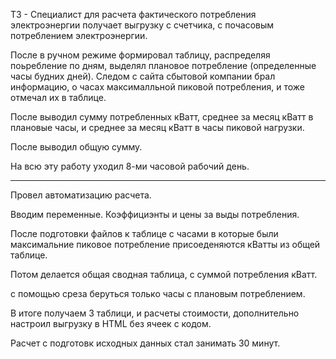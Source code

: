 ТЗ - Специалист для расчета фактического потребления электроэнергии получает выгрузку с счетчика, с почасовым потреблением электроэнергии.

После в ручном режиме формировал таблицу, распределяя поьребление по дням, выделял плановое потребление (определенные часы будних дней).
Следом с сайта сбытовой компании брал информацию, о часах максималльной пиковой потребления, и тоже отмечал их в таблице.

После выводил сумму потребленных кВатт, среднее за месяц кВатт в плановые часы, и среднее за месяц кВатт в часы пиковой нагрузки.

После выводил общую сумму.

На всю эту работу уходил 8-ми часовой рабочий день.
***
Провел автоматизацию расчета.

Вводим переменные. Коэффициэнты и цены за выды потребления.

После подготовки файлов к таблице с часами в которые были максимальние пиковое потребление присоеденяются кВатты из общей таблице.

Потом делается общая сводная таблица, с суммой потребления кВатт.

с помощью среза беруться только часы с плановым потреблением.

В итоге получаем 3 таблици, и расчеты стоимости, дополнительно настроил выгрузку в HTML без ячеек с кодом.

Расчет с подготовк исходных данных стал занимать 30 минут.
